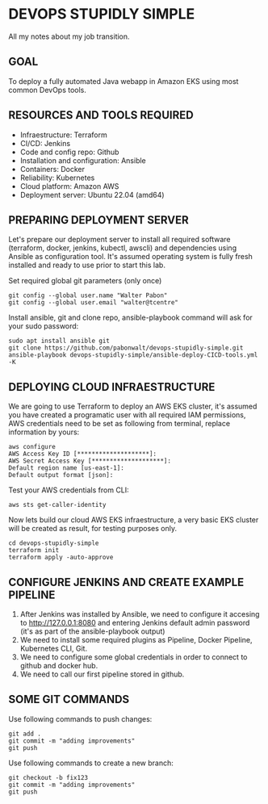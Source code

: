 # DEVOPS STUPIDLY SIMPLE
All my notes about my job transition.


## GOAL
To deploy a fully automated Java webapp in Amazon EKS using most common DevOps tools.

## RESOURCES AND TOOLS REQUIRED
- Infraestructure: Terraform
- CI/CD: Jenkins
- Code and config repo: Github
- Installation and configuration: Ansible
- Containers: Docker
- Reliability: Kubernetes
- Cloud platform: Amazon AWS
- Deployment server: Ubuntu 22.04 (amd64)

## PREPARING DEPLOYMENT SERVER
Let's prepare our deployment server to install all required software (terraform, docker, jenkins, kubectl, awscli) and dependencies using Ansible as configuration tool. It's assumed operating system is fully fresh installed and ready to use prior to start this lab.

Set required global git parameters (only once)
```
git config --global user.name "Walter Pabon"
git config --global user.email "walter@tcentre"
```

Install ansible, git and clone repo, ansible-playbook command will ask for your sudo password:
```
sudo apt install ansible git
git clone https://github.com/pabonwalt/devops-stupidly-simple.git
ansible-playbook devops-stupidly-simple/ansible-deploy-CICD-tools.yml -K
```

## DEPLOYING CLOUD INFRAESTRUCTURE
We are going to use Terraform to deploy an AWS EKS cluster, it's assumed you have created a programatic user with all required IAM permissions, AWS credentials need to be set as following from terminal, replace information by yours:

```
aws configure
AWS Access Key ID [********************]: 
AWS Secret Access Key [********************]: 
Default region name [us-east-1]: 
Default output format [json]: 
```

Test your AWS credentials from CLI:
```
aws sts get-caller-identity
```

Now lets build our cloud AWS EKS infraestructure, a very basic EKS cluster will be created as result, for testing purposes only.
```
cd devops-stupidly-simple
terraform init
terraform apply -auto-approve
```

## CONFIGURE JENKINS AND CREATE EXAMPLE PIPELINE
1. After Jenkins was installed by Ansible, we need to configure it accesing to http://127.0.0.1:8080 and entering Jenkins default admin password (it's as part of the ansible-playbook output)
2. We need to install some required plugins as Pipeline, Docker Pipeline, Kubernetes CLI, Git.
3. We need to configure some global credentials in order to connect to github and docker hub.
4. We need to call our first pipeline stored in github.

## SOME GIT COMMANDS
Use following commands to push changes:
```
git add .
git commit -m "adding improvements"
git push
```

Use following commands to create a new branch:
```
git checkout -b fix123
git commit -m "adding improvements"
git push
```

